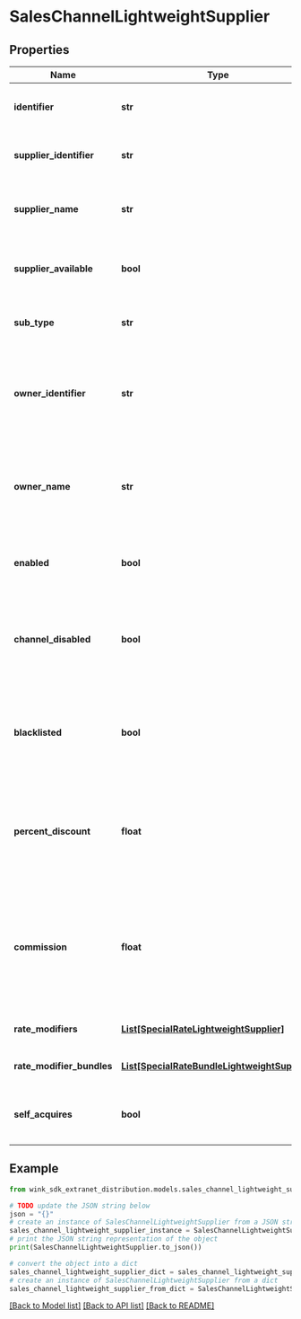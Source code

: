 # SalesChannelLightweightSupplier


## Properties

Name | Type | Description | Notes
------------ | ------------- | ------------- | -------------
**identifier** | **str** | Unique record identifier of this segment / account | 
**supplier_identifier** | **str** | Channel is owned by this supplier identifier. | 
**supplier_name** | **str** | Name of property / supplier that owns this channel | 
**supplier_available** | **bool** | Flag when supplier not available. E.g. Hotel disables property | [default to True]
**sub_type** | **str** | What type of segment of channel is this. | 
**owner_identifier** | **str** | A specific identifier for the company / corporation / travel agency that is retrieving the rates | 
**owner_name** | **str** | Name of the owner / affiliate. &#x60;Hotel booking customization&#x60; when it&#39;s the booking customization. | 
**enabled** | **bool** | Flag the supplier can use to enable / disable this channel | [optional] [default to True]
**channel_disabled** | **bool** | System override by supplier to disable channel. E.g. Platform disables supplier. | [optional] 
**blacklisted** | **bool** | A way to blacklist a specific channel a property doesn&#39;t want to send blocking to. | 
**percent_discount** | **float** | Percent discount on this channel and all its children [unless configured at the child level]. | [optional] 
**commission** | **float** | Amount of sales commission earned through this channel and all its children [unless configured at the child level]. | [optional] 
**rate_modifiers** | [**List[SpecialRateLightweightSupplier]**](SpecialRateLightweightSupplier.md) | Promotions for this channel | [optional] 
**rate_modifier_bundles** | [**List[SpecialRateBundleLightweightSupplier]**](SpecialRateBundleLightweightSupplier.md) | Promotion bundles for this channel | [optional] 
**self_acquires** | **bool** | Whether the sales channel is a self-acquiring entity. | [optional] 

## Example

```python
from wink_sdk_extranet_distribution.models.sales_channel_lightweight_supplier import SalesChannelLightweightSupplier

# TODO update the JSON string below
json = "{}"
# create an instance of SalesChannelLightweightSupplier from a JSON string
sales_channel_lightweight_supplier_instance = SalesChannelLightweightSupplier.from_json(json)
# print the JSON string representation of the object
print(SalesChannelLightweightSupplier.to_json())

# convert the object into a dict
sales_channel_lightweight_supplier_dict = sales_channel_lightweight_supplier_instance.to_dict()
# create an instance of SalesChannelLightweightSupplier from a dict
sales_channel_lightweight_supplier_from_dict = SalesChannelLightweightSupplier.from_dict(sales_channel_lightweight_supplier_dict)
```
[[Back to Model list]](../README.md#documentation-for-models) [[Back to API list]](../README.md#documentation-for-api-endpoints) [[Back to README]](../README.md)


